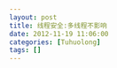 ```yaml
---
layout: post
title: 线程安全:多线程不影响
date: 2012-11-19 11:06:00
categories: [Tuhuolong]
tags: []
---
```

       